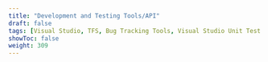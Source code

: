 ```yaml
---
title: "Development and Testing Tools/API"
draft: false
tags: [Visual Studio, TFS, Bug Tracking Tools, Visual Studio Unit Test Framework Selenium, Bugzilla, Bug Tracker, Jira]
showToc: false
weight: 309
--- 
```

